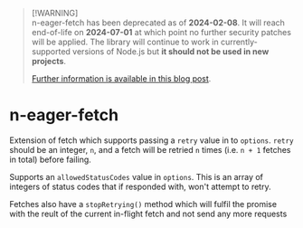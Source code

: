 > [!WARNING]<br />
> n-eager-fetch has been deprecated as of **2024-02-08**. It will reach end-of-life on **2024-07-01** at which point no further security patches will be applied. The library will continue to work in currently-supported versions of Node.js but **it should not be used in new projects**.
>
> [Further information is available in this blog post](https://financialtimes.atlassian.net/l/cp/Mde8hutd).

# n-eager-fetch

Extension of fetch which supports passing a `retry` value in to `options`. `retry` should be an integer, `n`, and a fetch will be retried `n` times (i.e. `n + 1` fetches in total) before failing.

Supports an `allowedStatusCodes` value in `options`. This is an array of integers of status codes that if responded with, won't attempt to retry.

Fetches also have a `stopRetrying()` method which will fulfil the promise with the reult of the current in-flight fetch and not send any more requests
